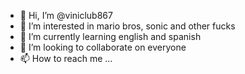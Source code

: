 - 👋 Hi, I’m @viniclub867
- 👀 I’m interested in mario bros, sonic and other fucks
- 🌱 I’m currently learning english and spanish
- 💞️ I’m looking to collaborate on everyone
- 📫 How to reach me ...

<!---
viniclub867/viniclub867 is a ✨ special ✨ repository because its `README.md` (this file) appears on your GitHub profile.
You can click the Preview link to take a look at your changes.
--->
